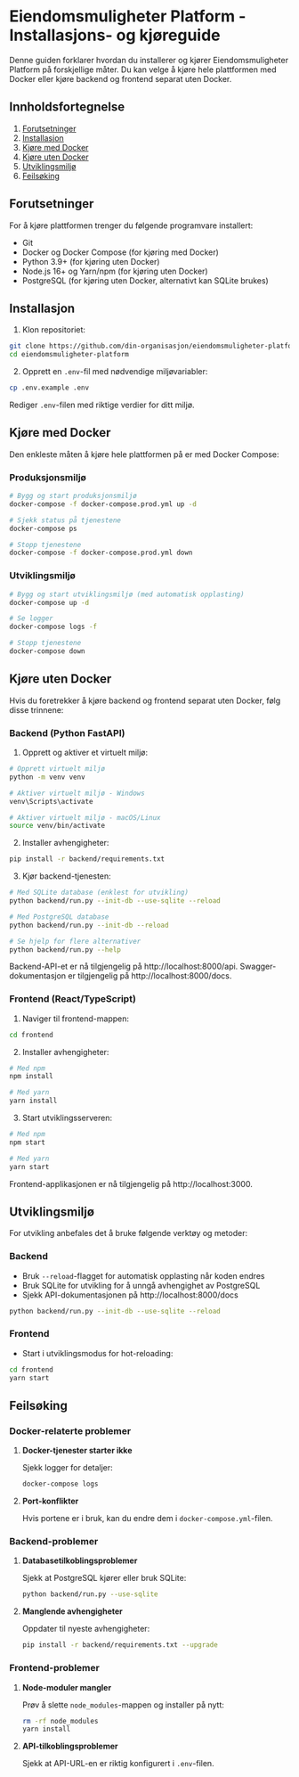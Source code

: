 # Eiendomsmuligheter Platform - Installasjons- og kjøreguide

Denne guiden forklarer hvordan du installerer og kjører Eiendomsmuligheter Platform på forskjellige måter. Du kan velge å kjøre hele plattformen med Docker eller kjøre backend og frontend separat uten Docker.

## Innholdsfortegnelse

1. [Forutsetninger](#forutsetninger)
2. [Installasjon](#installasjon)
3. [Kjøre med Docker](#kjøre-med-docker)
4. [Kjøre uten Docker](#kjøre-uten-docker)
5. [Utviklingsmiljø](#utviklingsmiljø)
6. [Feilsøking](#feilsøking)

## Forutsetninger

For å kjøre plattformen trenger du følgende programvare installert:

- Git
- Docker og Docker Compose (for kjøring med Docker)
- Python 3.9+ (for kjøring uten Docker)
- Node.js 16+ og Yarn/npm (for kjøring uten Docker)
- PostgreSQL (for kjøring uten Docker, alternativt kan SQLite brukes)

## Installasjon

1. Klon repositoriet:

```bash
git clone https://github.com/din-organisasjon/eiendomsmuligheter-platform.git
cd eiendomsmuligheter-platform
```

2. Opprett en `.env`-fil med nødvendige miljøvariabler:

```bash
cp .env.example .env
```

Rediger `.env`-filen med riktige verdier for ditt miljø.

## Kjøre med Docker

Den enkleste måten å kjøre hele plattformen på er med Docker Compose:

### Produksjonsmiljø

```bash
# Bygg og start produksjonsmiljø
docker-compose -f docker-compose.prod.yml up -d

# Sjekk status på tjenestene
docker-compose ps

# Stopp tjenestene
docker-compose -f docker-compose.prod.yml down
```

### Utviklingsmiljø

```bash
# Bygg og start utviklingsmiljø (med automatisk opplasting)
docker-compose up -d

# Se logger 
docker-compose logs -f

# Stopp tjenestene
docker-compose down
```

## Kjøre uten Docker

Hvis du foretrekker å kjøre backend og frontend separat uten Docker, følg disse trinnene:

### Backend (Python FastAPI)

1. Opprett og aktiver et virtuelt miljø:

```bash
# Opprett virtuelt miljø
python -m venv venv

# Aktiver virtuelt miljø - Windows
venv\Scripts\activate

# Aktiver virtuelt miljø - macOS/Linux
source venv/bin/activate
```

2. Installer avhengigheter:

```bash
pip install -r backend/requirements.txt
```

3. Kjør backend-tjenesten:

```bash
# Med SQLite database (enklest for utvikling)
python backend/run.py --init-db --use-sqlite --reload

# Med PostgreSQL database
python backend/run.py --init-db --reload

# Se hjelp for flere alternativer
python backend/run.py --help
```

Backend-API-et er nå tilgjengelig på http://localhost:8000/api.
Swagger-dokumentasjon er tilgjengelig på http://localhost:8000/docs.

### Frontend (React/TypeScript)

1. Naviger til frontend-mappen:

```bash
cd frontend
```

2. Installer avhengigheter:

```bash
# Med npm
npm install

# Med yarn
yarn install
```

3. Start utviklingsserveren:

```bash
# Med npm
npm start

# Med yarn
yarn start
```

Frontend-applikasjonen er nå tilgjengelig på http://localhost:3000.

## Utviklingsmiljø

For utvikling anbefales det å bruke følgende verktøy og metoder:

### Backend

- Bruk `--reload`-flagget for automatisk opplasting når koden endres
- Bruk SQLite for utvikling for å unngå avhengighet av PostgreSQL
- Sjekk API-dokumentasjonen på http://localhost:8000/docs

```bash
python backend/run.py --init-db --use-sqlite --reload
```

### Frontend

- Start i utviklingsmodus for hot-reloading:

```bash
cd frontend
yarn start
```

## Feilsøking

### Docker-relaterte problemer

1. **Docker-tjenester starter ikke**
   
   Sjekk logger for detaljer:
   ```bash
   docker-compose logs
   ```

2. **Port-konflikter**
   
   Hvis portene er i bruk, kan du endre dem i `docker-compose.yml`-filen.

### Backend-problemer

1. **Databasetilkoblingsproblemer**
   
   Sjekk at PostgreSQL kjører eller bruk SQLite:
   ```bash
   python backend/run.py --use-sqlite
   ```

2. **Manglende avhengigheter**
   
   Oppdater til nyeste avhengigheter:
   ```bash
   pip install -r backend/requirements.txt --upgrade
   ```

### Frontend-problemer

1. **Node-moduler mangler**
   
   Prøv å slette `node_modules`-mappen og installer på nytt:
   ```bash
   rm -rf node_modules
   yarn install
   ```

2. **API-tilkoblingsproblemer**
   
   Sjekk at API-URL-en er riktig konfigurert i `.env`-filen. 
